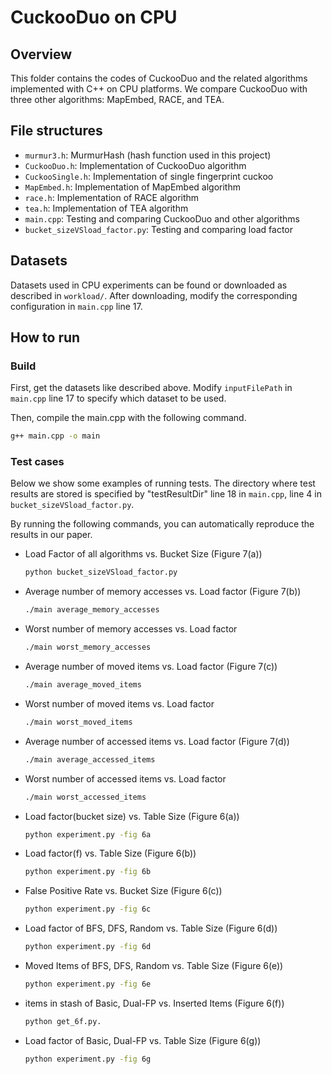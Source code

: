 #  CuckooDuo on CPU

## Overview


This folder contains the codes of CuckooDuo and the related algorithms implemented with C++ on CPU platforms. We compare CuckooDuo with three other algorithms: MapEmbed, RACE, and TEA. 


## File structures

* `murmur3.h`: MurmurHash (hash function used in this project)
* `CuckooDuo.h`: Implementation of CuckooDuo algorithm
* `CuckooSingle.h`: Implementation of single fingerprint cuckoo
* `MapEmbed.h`: Implementation of MapEmbed algorithm
* `race.h`: Implementation of RACE algorithm
* `tea.h`: Implementation of TEA algorithm
* `main.cpp`: Testing and comparing CuckooDuo and other algorithms
* `bucket_sizeVSload_factor.py`: Testing and comparing load factor


## Datasets

Datasets used in CPU experiments can be found or downloaded as described in `workload/`. After downloading, modify the corresponding configuration in `main.cpp` line 17.

## How to run

### Build

First, get the datasets like described above. Modify `inputFilePath` in `main.cpp` line 17 to specify which dataset to be used.

Then, compile the main.cpp with the following command. 

```bash
g++ main.cpp -o main
```


### Test cases

Below we show some examples of running tests. The directory where test results are stored is specified by "testResultDir" line 18 in `main.cpp`, line 4 in `bucket_sizeVSload_factor.py`. 
 
By running the following commands, you can automatically reproduce the results in our paper. 


* Load Factor of all algorithms vs. Bucket Size (Figure 7(a))

  ```bash
  python bucket_sizeVSload_factor.py
  ```


* Average number of memory accesses vs. Load factor (Figure 7(b))

  ```bash
  ./main average_memory_accesses
  ```


* Worst number of memory accesses vs. Load factor

  ```bash
  ./main worst_memory_accesses
  ```


* Average number of moved items vs. Load factor (Figure 7(c))

  ```bash
  ./main average_moved_items
  ```


* Worst number of moved items vs. Load factor

  ```bash
  ./main worst_moved_items
  ```


* Average number of accessed items vs. Load factor (Figure 7(d))

  ```bash
  ./main average_accessed_items
  ```


* Worst number of accessed items vs. Load factor

  ```bash
  ./main worst_accessed_items
  ```

* Load factor(bucket size) vs. Table Size (Figure 6(a))

  ```bash
  python experiment.py -fig 6a
  ```

* Load factor(f) vs. Table Size (Figure 6(b))

  ```bash
  python experiment.py -fig 6b
  ```

* False Positive Rate vs. Bucket Size (Figure 6(c))

  ```bash
  python experiment.py -fig 6c
  ```

* Load factor of BFS, DFS, Random vs. Table Size (Figure 6(d))

  ```bash
  python experiment.py -fig 6d
  ```

* Moved Items of BFS, DFS, Random vs. Table Size (Figure 6(e))

  ```bash
  python experiment.py -fig 6e
  ```
  
* items in stash of Basic, Dual-FP vs. Inserted Items (Figure 6(f))

  ```bash
  python get_6f.py.
  ```
  
* Load factor of Basic, Dual-FP vs. Table Size (Figure 6(g))

  ```bash
  python experiment.py -fig 6g
  ```
